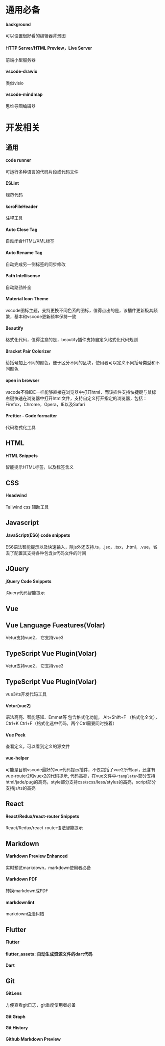 # 通用必备
#### background 
可以设置很好看的编辑器背景图
#### HTTP Server/HTML Preview，Live Server
前端小型服务器
#### vscode-drawio
类似visio
#### vscode-mindmap
思维导图编辑器

# 开发相关
## 通用
#### code runner
可运行多种语言的代码片段或代码文件
#### ESLint
规范代码
#### koroFileHeader
注释工具
#### Auto Close Tag
自动闭合HTML/XML标签
#### Auto Rename Tag
自动完成另一侧标签的同步修改
#### Path Intellisense
自动路劲补全
#### Material Icon Theme
vscode图标主题，支持更换不同色系的图标，值得点出的是，该插件更新极其频繁，基本和vscode更新频率保持一致
#### Beautify
格式化代码，值得注意的是，beautify插件支持自定义格式化代码规则
#### Bracket Pair Colorizer
给括号加上不同的颜色，便于区分不同的区块，使用者可以定义不同括号类型和不同颜色
#### open in browser
vscode不像IDE一样能够直接在浏览器中打开html，而该插件支持快捷键与鼠标右键快速在浏览器中打开html文件，支持自定义打开指定的浏览器，包括：Firefox，Chrome，Opera，IE以及Safari
#### Prettier - Code formatter
代码格式化工具


## HTML
#### HTML Snippets
智能提示HTML标签，以及标签含义

## CSS
#### Headwind
Tailwind css 辅助工具

## Javascript
#### JavaScript(ES6) code snippets
ES6语法智能提示以及快速输入，除js外还支持.ts，.jsx，.tsx，.html，.vue，省去了配置其支持各种包含js代码文件的时间

## JQuery
#### jQuery Code Snippets
jQuery代码智能提示


## Vue
## Vue Language Fueatures(Volar)
Vetur支持vue2， 它支持vue3

## TypeScript Vue Plugin(Volar)
Vetur支持vue2， 它支持vue3

## TypeScript Vue Plugin(Volar)
vue3/ts开发代码工具

#### Vetur(vue2)
语法高亮、智能感知、Emmet等
包含格式化功能， Alt+Shift+F （格式化全文），Ctrl+K Ctrl+F（格式化选中代码，两个Ctrl需要同时按着）

#### Vue Peek
查看定义，可以看到定义的源文件

#### vue-helper
可能是目前vscode最好的vue代码提示插件，不仅包括了vue2所有api，还含有vue-router2和vuex2的代码提示, 代码高亮，在vue文件中```<template>```部分支持html/jade/pug的高亮，style部分支持css/scss/less/stylus的高亮，script部分支持js/ts的高亮

## React
#### React/Redux/react-router Snippets
React/Redux/react-router语法智能提示

## Markdown
#### Markdown Preview Enhanced
实时预览markdown，markdown使用者必备
#### Markdown PDF
转换markdown成PDF

#### markdownlint
markdown语法纠错

## Flutter
#### Flutter
#### flutter_assets: 自动生成资源文件的dart代码
#### Dart

## Git
#### GitLens
方便查看git日志，git重度使用者必备

#### Git Graph
#### Git History
#### Github Markdown Preview